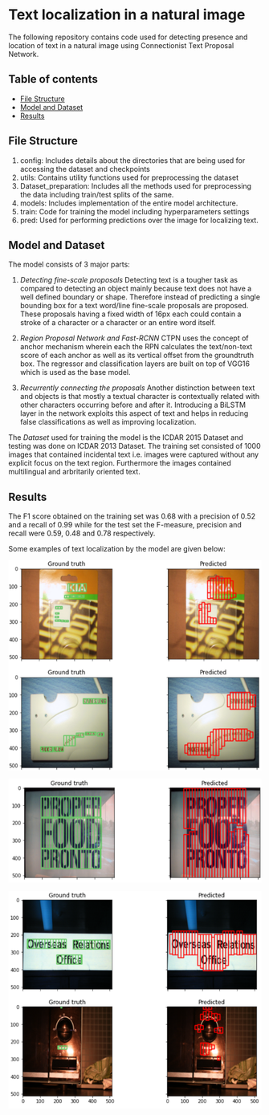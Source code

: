 # Text localization in a natural image
The following repository contains code used for detecting presence and location of text in a natural image using Connectionist Text Proposal Network.

## Table of contents
* [File Structure](#file-structure)
* [Model and Dataset](#model-and-dataset)
* [Results](#result)

## File Structure
1. config: Includes details about the directories that are being used for accessing the dataset and checkpoints
2. utils: Contains utility functions used for preprocessing the dataset
3. Dataset_preparation: Includes all the methods used for preprocessing the data including train/test splits of the same.
4. models: Includes implementation of the entire model architecture.
5. train: Code for training the model including hyperparameters settings
6. pred: Used for performing predictions over the image for localizing text.

## Model and Dataset
The model consists of 3 major parts:

1. _Detecting fine-scale proposals_
Detecting text is a tougher task as compared to detecting an object mainly because text does not have a well defined boundary or shape. Therefore instead of predicting a single bounding box for a text word/line fine-scale proposals are proposed. These proposals having a fixed width of 16px each could contain a stroke of a character or a character or an entire word itself.

2. _Region Proposal Network and Fast-RCNN_
CTPN uses the concept of anchor mechanism wherein each the RPN calculates the text/non-text score of each anchor as well as its vertical offset from the groundtruth box. The regressor and classification layers are built on top of VGG16 which is used as the base model.

3. _Recurrently connecting the proposals_
Another distinction between text and objects is that mostly a textual character is contextually related with other characters occurring before and after it. Introducing a BiLSTM layer in the network exploits this aspect of text and helps in reducing false classifications as well as improving localization.

The _Dataset_ used for training the model is the ICDAR 2015 Dataset and testing was done on ICDAR 2013 Dataset. The training set consisted of 1000 images that contained incidental text i.e. images were captured without any explicit focus on the text region. Furthermore the images contained multilingual and arbritarily oriented text.

## Results

The F1 score obtained on the training set was 0.68 with a precision of 0.52 and a recall of 0.99 while for the test set the F-measure, precision and recall were 0.59, 0.48 and 0.78 respectively.

Some examples of text localization by the model are given below:

<p> <img src="Results/result1.png", alt=""> </p>
<p> <img src="Results/result2.png", alt=""> </p>
<p> <img src="Results/result3.png", alt=""> </p>
